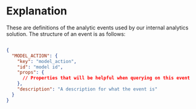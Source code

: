 # Explanation

These are definitions of the analytic events used by our internal analytics solution. The structure of an event is as follows:

```json

{
  "MODEL_ACTION": {
    "key": "model_action",
    "id": "model id",
    "props": {
      // Properties that will be helpful when querying on this event
    },
    "description": "A description for what the event is"
  }
}

```

